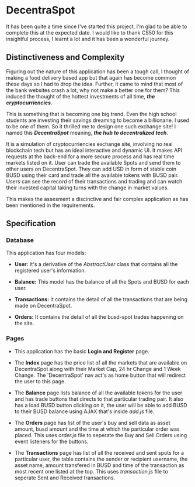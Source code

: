 # DecentraSpot

It has been quite a time since I've started this project. I'm glad to be able to complete this at the expected date. I would like to thank CS50 for this insightful process, I learnt a lot and it has been a wonderful journey.

## Distinctiveness and Complexity

Figuring out the nature of this application has been a tough call, I thought of making a food delivery based app but that again has become common these days so I had to drop the idea. Further, it came to mind that most of the bank websites crash a lot, why not make a better one for them? This induced the thought of the hottest investments of all time, ***the cryptocurriencies***.

This is something that is becoming one big trend. Even the high school students are investing their savings dreaming to become a billionarie. I used to be one of them. So it thrilled me to design one such exchange site! I named this ***DecentraSpot*** meaning, ***the hub to decentralized tech***. 

It is a simulation of cryptocurriencies exchange site, involving no real blockchain tech but has an ideal interactive and dynamic UI. It makes API requests at the back-end for a more secure process and has real time markets listed on it. User can trade the available Spots and send them to other users on DecentraSpot. They can add USD in form of stable coin BUSD using their card and trade all the available tokens with BUSD pair. Users can see the record of their transactions and trading and can watch their invested capital taking turns with the change in market values.

This makes the assesment a discinctive and fair complex application as has been mentioned in the requirements.


## Specification

### Database

This application has four models:

- **User:** It's a derivative of the *AbstractUser* class that contains all the registered user's information.

- **Balance:** This model has the balance of all the Spots and BUSD for each user.

- **Transactions:** It contains the detail of all the transactions that are being made on DecentraSpot.

- **Orders:** It contains the detail of all the busd-spot trades happening on the site.


### Pages

- This application has the basic **Login and Register** page.

- The **Index** page has the price list of all the markets that are available on DecentraSpot along with their Market Cap, 24 hr Change and 1 Week Change. The 'DecentraSpot' nav act's as home button that will redirect the user to this page.

- The **Balance** page lists balance of all the available tokens for the user and has trade buttons that directs to that particular trading pair. It also has a load BUSD button clicking on it, the user will be able to add BUSD to their BUSD balance using AJAX that's inside *add.js* file.

- The **Orders** page has list of the user's buy and sell data as asset amount, busd amount and the time at which the particular order was placed. This uses *order.js* file to seperate the Buy and Sell Orders using event listeners for the buttons.

- The **Transactions** page has list of all the received and sent spots for a particular user, the table contains the sender or recipient username, the asset name, amount transfered in BUSD and time of the transaction as most recent one listed at the top. This uses *transaction.js* file to seperate Sent and Received transactions.


